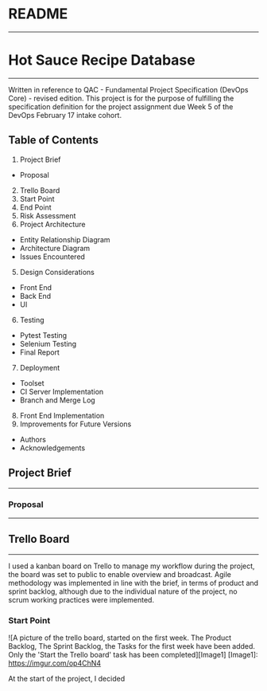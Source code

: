 # README
---
# Hot Sauce Recipe Database
---
Written in reference to QAC - Fundamental Project Specification (DevOps Core) - revised edition. This project is for the purpose of fulfilling the specification definition for the project assignment due Week 5 of the DevOps February 17 intake cohort.

## Table of Contents

1. Project Brief
  + Proposal
2. Trello Board
  1. Start Point
  2. End Point
3. Risk Assessment
4. Project Architecture
  + Entity Relationship Diagram
  + Architecture Diagram
  + Issues Encountered
5. Design Considerations
  + Front End
  + Back End
  + UI
6. Testing
  + Pytest Testing
  + Selenium Testing
  + Final Report
7. Deployment
  + Toolset
  + CI Server Implementation
  + Branch and Merge Log
8. Front End Implementation
9. Improvements for Future Versions
+ Authors
+ Acknowledgements

## Project Brief
---

### Proposal
---

## Trello Board
---

I used a kanban board on Trello to manage my workflow during the project, the board was set to public to enable overview and broadcast. Agile methodology was implemented in line with the brief, in terms of product and sprint backlog, although due to the individual nature of the project, no scrum working practices were implemented.

### Start Point

![A picture of the trello board, started on the first week. The Product Backlog, The Sprint Backlog, the Tasks for the first week have been added. Only the 'Start the Trello board' task has been completed][Image1]
[Image1]: https://imgur.com/op4ChN4

At the start of the project, I decided
